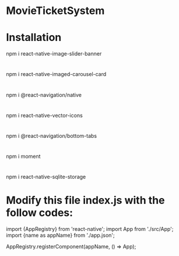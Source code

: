 # MovieTicketSystem

# Installation

npm i react-native-image-slider-banner
#
npm i react-native-imaged-carousel-card
#
npm i @react-navigation/native
#
npm i react-native-vector-icons
#
npm i @react-navigation/bottom-tabs 
#
npm i moment
#
npm i react-native-sqlite-storage
#


# Modify this file index.js with the follow codes:

import {AppRegistry} from 'react-native';
import App from './src/App';
import {name as appName} from './app.json';

AppRegistry.registerComponent(appName, () => App);
